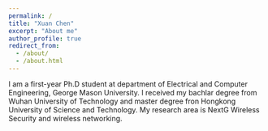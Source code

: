 ```yaml
---
permalink: /
title: "Xuan Chen"
excerpt: "About me"
author_profile: true
redirect_from: 
  - /about/
  - /about.html
---
```


I am a first-year Ph.D student at department of Electrical and Computer Engineering, George Mason University. I received my bachlar degree from Wuhan University of Technology and master degree fron Hongkong University of Science and Technology. My research area is NextG Wireless Security and wireless networking.





